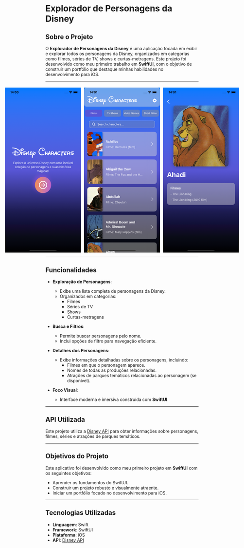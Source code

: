 # Explorador de Personagens da Disney

## Sobre o Projeto

O **Explorador de Personagens da Disney** é uma aplicação focada em exibir e explorar todos os personagens da Disney, organizados em categorias como filmes, séries de TV, shows e curtas-metragens. Este projeto foi desenvolvido como meu primeiro trabalho em **SwiftUI**, com o objetivo de construir um portfólio que destaque minhas habilidades no desenvolvimento para iOS.

---

<div style="display: flex; justify-content: center; gap: 10px; margin-top: 20px;">
  <img src="Project%20Images/imagemSplash.png" alt="Tela de Splash" width="250"/>
  <img src="Project%20Images/imagemTelaHome.png" alt="Tela Inicial" width="250"/>
  <img src="Project%20Images/imagemDetalhes.png" alt="Tela de Detalhes" width="250"/>
</div>

---

## Funcionalidades

- **Exploração de Personagens**:
  - Exibe uma lista completa de personagens da Disney.
  - Organizados em categorias:
    - Filmes
    - Séries de TV
    - Shows
    - Curtas-metragens

- **Busca e Filtros**:
  - Permite buscar personagens pelo nome.
  - Inclui opções de filtro para navegação eficiente.

- **Detalhes dos Personagens**:
  - Exibe informações detalhadas sobre os personagens, incluindo:
    - Filmes em que o personagem aparece.
    - Nomes de todas as produções relacionadas.
    - Atrações de parques temáticos relacionadas ao personagem (se disponível).

- **Foco Visual**:
  - Interface moderna e imersiva construída com **SwiftUI**.

---

## API Utilizada

Este projeto utiliza a [Disney API](https://disneyapi.dev/docs/) para obter informações sobre personagens, filmes, séries e atrações de parques temáticos.

---

## Objetivos do Projeto

Este aplicativo foi desenvolvido como meu primeiro projeto em **SwiftUI** com os seguintes objetivos:
- Aprender os fundamentos do SwiftUI.
- Construir um projeto robusto e visualmente atraente.
- Iniciar um portfólio focado no desenvolvimento para iOS.

---

## Tecnologias Utilizadas

- **Linguagem**: Swift
- **Framework**: SwiftUI
- **Plataforma**: iOS
- **API**: [Disney API](https://disneyapi.dev/docs/)
